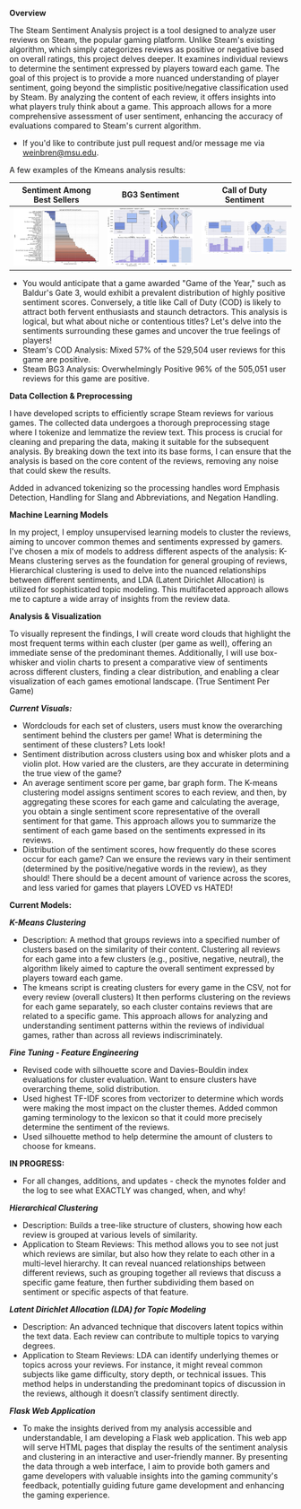 **Overview**

The Steam Sentiment Analysis project is a tool designed to analyze user reviews on Steam, the popular gaming platform. Unlike Steam's existing algorithm, which simply categorizes reviews as positive or negative based on overall ratings, this project delves deeper. It examines individual reviews to determine the sentiment expressed by players toward each game.
The goal of this project is to provide a more nuanced understanding of player sentiment, going beyond the simplistic positive/negative classification used by Steam. By analyzing the content of each review, it offers insights into what players truly think about a game. This approach allows for a more comprehensive assessment of user sentiment, enhancing the accuracy of evaluations compared to Steam's current algorithm.
- If you'd like to contribute just pull request and/or message me via weinbren@msu.edu.


A few examples of the Kmeans analysis results:

| Sentiment Among Best Sellers | BG3 Sentiment | Call of Duty Sentiment |
|----------|----------|----------|
| ![Figure 1](All_Games.png) | ![Figure 2](BG3_New.png) | ![Figure 3](cod_new.png) |

- You would anticipate that a game awarded "Game of the Year," such as Baldur's Gate 3, would exhibit a prevalent distribution of highly positive sentiment scores. Conversely, a title like Call of Duty (COD) is likely to attract both fervent enthusiasts and staunch detractors. This analysis is logical, but what about niche or contentious titles? Let's delve into the sentiments surrounding these games and uncover the true feelings of players!
- Steam's COD Analysis: Mixed 57% of the 529,504 user reviews for this game are positive.
- Steam BG3 Analysis: Overwhelmingly Positive 96% of the 505,051 user reviews for this game are positive.


**Data Collection & Preprocessing**

I have developed scripts to efficiently scrape Steam reviews for various games. The collected data undergoes a thorough preprocessing stage where I tokenize and lemmatize the review text. This process is crucial for cleaning and preparing the data, making it suitable for the subsequent analysis. By breaking down the text into its base forms, I can ensure that the analysis is based on the core content of the reviews, removing any noise that could skew the results.

Added in advanced tokenizing so the processing handles word Emphasis Detection,  Handling for Slang and Abbreviations, and Negation Handling.

**Machine Learning Models**

In my project, I employ unsupervised learning models to cluster the reviews, aiming to uncover common themes and sentiments expressed by gamers. I've chosen a mix of models to address different aspects of the analysis: K-Means clustering serves as the foundation for general grouping of reviews, Hierarchical clustering is used to delve into the nuanced relationships between different sentiments, and LDA (Latent Dirichlet Allocation) is utilized for sophisticated topic modeling. This multifaceted approach allows me to capture a wide array of insights from the review data.

**Analysis & Visualization**

To visually represent the findings, I will create word clouds that highlight the most frequent terms within each cluster (per game as well), offering an immediate sense of the predominant themes. Additionally, I will use box-whisker and violin charts to present a comparative view of sentiments across different clusters, finding a clear distribution, and enabling a clear visualization of each games emotional landscape. (True Sentiment Per Game)

***Current Visuals:***
- Wordclouds for each set of clusters, users must know the overarching sentiment behind the clusters per game! What is determining the sentiment of these clusters? Lets look!
- Sentiment distribution across clusters using box and whisker plots and a violin plot. How varied are the clusters, are they accurate in determining the true view of the game?
- An average sentiment score per game, bar graph form. The K-means clustering model assigns sentiment scores to each review, and then, by aggregating these scores for each game and calculating the average, you obtain a single sentiment score representative of the overall sentiment for that game. This approach allows you to summarize the sentiment of each game based on the sentiments expressed in its reviews.
- Distribution of the sentiment scores, how frequently do these scores occur for each game? Can we ensure the reviews vary in their sentiment (determined by the positive/negative words in the review), as they should! There should be a decent amount of varience across the scores, and less varied for games that players LOVED vs HATED!

**Current Models:**

***K-Means Clustering***
- Description: A method that groups reviews into a specified number of clusters based on the similarity of their content. Clustering all reviews for each game into a few clusters (e.g., positive, negative, neutral), the algorithm likely aimed to capture the overall sentiment expressed by players toward each game.
- The kmeans script is creating clusters for every game in the CSV, not for every review (overall clusters) It then performs clustering on the reviews for each game separately, so each cluster contains reviews that are related to a specific game. This approach allows for analyzing and understanding sentiment patterns within the reviews of individual games, rather than across all reviews indiscriminately.

***Fine Tuning - Feature Engineering***
- Revised code with silhouette score and Davies-Bouldin index evaluations for cluster evaluation. Want to ensure clusters have overarching theme, solid distribution.
- Used highest TF-IDF scores from vectorizer to determine which words were making the most impact on the cluster themes. Added common gaming terminology to the lexicon so that it could more precisely determine the sentiment of the reviews.
- Used silhouette method to help determine the amount of clusters to choose for kmeans.

**IN PROGRESS:**

- For all changes, additions, and updates - check the mynotes folder and the log to see what EXACTLY was changed, when, and why!
  
***Hierarchical Clustering***
- Description: Builds a tree-like structure of clusters, showing how each review is grouped at various levels of similarity.
- Application to Steam Reviews: This method allows you to see not just which reviews are similar, but also how they relate to each other in a multi-level hierarchy. It can reveal nuanced relationships between different reviews, such as grouping together all reviews that discuss a specific game feature, then further subdividing them based on sentiment or specific aspects of that feature.

***Latent Dirichlet Allocation (LDA) for Topic Modeling***
- Description: An advanced technique that discovers latent topics within the text data. Each review can contribute to multiple topics to varying degrees.
- Application to Steam Reviews: LDA can identify underlying themes or topics across your reviews. For instance, it might reveal common subjects like game difficulty, story depth, or technical issues. This method helps in understanding the predominant topics of discussion in the reviews, although it doesn’t classify sentiment directly.

***Flask Web Application***
- To make the insights derived from my analysis accessible and understandable, I am developing a Flask web application. This web app will serve HTML pages that display the results of the sentiment analysis and clustering in an interactive and user-friendly manner. By presenting the data through a web interface, I aim to provide both gamers and game developers with valuable insights into the gaming community's feedback, potentially guiding future game development and enhancing the gaming experience.
